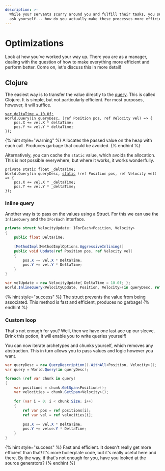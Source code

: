 ```yaml
---
description: >-
  While your servants scurry around you and fulfill their tasks, you suddenly
  ask yourself... how do you actually make these processes more efficient?
---
```


# Optimizations

Look at how you've worked your way up. There you are as a manager, dealing with the question of how to make everything more efficient and perform better. Come on, let's discuss this in more detail!

## Clojure

The easiest way is to transfer the value directly to the [query](query.md). This is called Clojure. It is simple, but not particularly efficient. For most purposes, however, it will suffice.

<pre class="language-csharp"><code class="lang-csharp"><a data-footnote-ref href="#user-content-fn-1">var deltaTime = 10.0f;</a>
World.Query(in queryDesc, (ref Position pos, ref Velocity vel) => {
    pos.X += vel.X * deltaTime;
    pos.Y += vel.Y * deltaTime;
});
</code></pre>

{% hint style="warning" %}
Allocates the passed value on the heap with each call. Produces garbage that could be avoided.
{% endhint %}

Alternatively, you can cache the `static` value, which avoids the allocation. This is not possible everywhere, but where it works, it works wonderfully.

<pre class="language-csharp"><code class="lang-csharp">private static float _deltaTime;
World.Query(in queryDesc, <a data-footnote-ref href="#user-content-fn-2">static</a> (ref Position pos, ref Velocity vel) => {
    pos.X += vel.X * _deltaTime;
    pos.Y += vel.Y * _deltaTime;
});
</code></pre>

### Inline query

Another way is to pass on the values using a Struct. For this we can use the `InlineQuery` and the `IForEach` interface.

```csharp
private struct VelocityUpdate: IForEach<Position, Velocity>
{
    public float DeltaTime;
    
    [MethodImpl(MethodImplOptions.AggressiveInlining)]
    public void Update(ref Position pos, ref Velocity vel)
    {
        pos.X += vel.X * DeltaTime;
        pos.Y += vel.Y * DeltaTime;
    }
}

var velUpdate = new VelocityUpdate{ DeltaTime = 10.0f; };
World.InlineQuery<VelocityUpdate, Position, Velocity>(in queryDesc, ref velUpdate);
```

{% hint style="success" %}
The struct prevents the value from being associated. This method is fast and efficient, produces no garbage!
{% endhint %}

### Custom loop

That's not enough for you? Well, then we have one last ace up our sleeve. Drink this potion, it will enable you to write queries yourself!

You can now iterate archetypes and chunks yourself, which removes any abstraction. This in turn allows you to pass values and logic however you want.

```csharp
var queryDesc = new QueryDescription().WithAll<Position, Velocity>();
var query = World.Query(in queryDesc);

foreach (ref var chunk in query)
{
    var positions = chunk.GetSpan<Position>();
    var velocities = chunk.GetSpan<Velocity>();
    
    for (var i = 0; i < chunk.Size; i++)
    {
        ref var pos = ref positions[i];
        ref var vel = ref velocities[i];
        
        pos.X += vel.X * DeltaTime;
        pos.Y += velue.Y * DeltaTime;
    }
}
```

{% hint style="success" %}
Fast and efficient. It doesn't really get more efficient than that! It's more boilerplate code, but it's really useful here and there. By the way, if that's not enough for you, have you looked at the source generators?
{% endhint %}

[^1]: Or, of course, as an attribute somewhere.

[^2]: This is optional, but quite nice. It informs the compiler that only static values from outside are allowed in the lambda.
